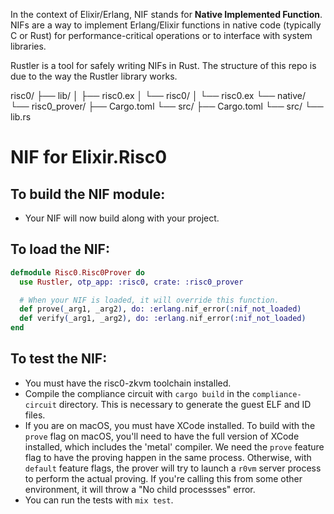 In the context of Elixir/Erlang, NIF stands for **Native Implemented Function**. NIFs are a way to implement Erlang/Elixir functions in native code (typically C or Rust) for performance-critical operations or to interface with system libraries.

Rustler is a tool for safely writing NIFs in Rust. The structure of this repo is due to the way the Rustler library works.

risc0/
├── lib/
│   ├── risc0.ex
│   └── risc0/
│       └── risc0.ex
└── native/
    └── risc0_prover/
        ├── Cargo.toml
        └── src/
            ├── Cargo.toml
            └── src/
                └── lib.rs




# NIF for Elixir.Risc0

## To build the NIF module:

- Your NIF will now build along with your project.

## To load the NIF:

```elixir
defmodule Risc0.Risc0Prover do
  use Rustler, otp_app: :risc0, crate: :risc0_prover

  # When your NIF is loaded, it will override this function.
  def prove(_arg1, _arg2), do: :erlang.nif_error(:nif_not_loaded)
  def verify(_arg1, _arg2), do: :erlang.nif_error(:nif_not_loaded)
end
```

## To test the NIF:

- You must have the risc0-zkvm toolchain installed.
- Compile the compliance circuit with `cargo build` in the `compliance-circuit` directory. This is necessary to generate the guest ELF and ID files.
- If you are on macOS, you must have XCode installed. To build with the `prove` flag on macOS, you'll need to have the full version of XCode installed, which includes the 'metal' compiler. We need the `prove` feature flag to have the proving happen in the same process. Otherwise, with `default` feature flags, the prover will try to launch a `r0vm` server process to perform the actual proving. If you're calling this from some other environment, it will throw a "No child processses" error.
- You can run the tests with `mix test`.
